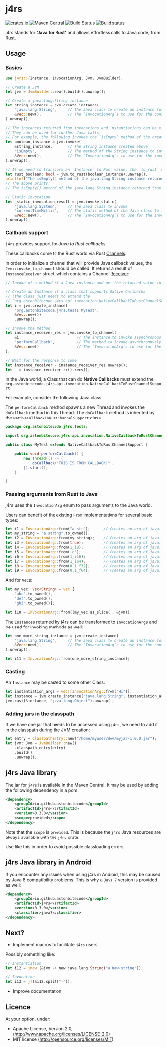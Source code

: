 # j4rs

[![crates.io](https://img.shields.io/crates/v/j4rs.svg)](https://crates.io/crates/j4rs)
[![Maven Central](https://img.shields.io/badge/Maven%20Central-0.3.0-blue.svg)](http://search.maven.org/classic/#search%7Cga%7C1%7Cg%3A%22io.github.astonbitecode%22%20AND%20a%3A%22j4rs%22)
![Build Status](https://travis-ci.org/astonbitecode/j4rs.svg?branch=master)
[![Build status](https://ci.appveyor.com/api/projects/status/9k83nufbt958w6p2?svg=true)](https://ci.appveyor.com/project/astonbitecode/j4rs)

j4rs stands for __'Java for Rust'__ and allows effortless calls to Java code, from Rust.

## Usage

### Basics

```rust
use j4rs::{Instance, InvocationArg, Jvm, JvmBuilder};

// Create a JVM
let jvm = JvmBuilder::new().build().unwrap();

// Create a java.lang.String instance
let string_instance = jvm.create_instance(
    "java.lang.String",     // The Java class to create an instance for
    &Vec::new(),            // The `InvocationArg`s to use for the constructor call - empty for this example
).unwrap();

// The instances returned from invocations and instantiations can be viewed as pointers to Java Objects.
// They can be used for further Java calls.
// For example, the following invokes the `isEmpty` method of the created java.lang.String instance
let boolean_instance = jvm.invoke(
    &string_instance,       // The String instance created above
    "isEmpty",              // The method of the String instance to invoke
    &Vec::new(),            // The `InvocationArg`s to use for the invocation - empty for this example
).unwrap();

// If we need to transform an `Instance` to Rust value, the `to_rust` should be called
let rust_boolean: bool = jvm.to_rust(boolean_instance).unwrap();
println!("The isEmpty() method of the java.lang.String instance returned {}", rust_boolean);
// The above prints:
// The isEmpty() method of the java.lang.String instance returned true

// Static invocation
let _static_invocation_result = jvm.invoke_static(
    "java.lang.System",     // The Java class to invoke
    "currentTimeMillis",    // The static method of the Java class to invoke
    &Vec::new(),            // The `InvocationArg`s to use for the invocation - empty for this example
).unwrap();

```

### Callback support

`j4rs` provides support for _Java to Rust callbacks_.

These callbacks come to the Rust world via Rust [Channels](https://doc.rust-lang.org/std/sync/mpsc/fn.channel.html). 

In order to initialize a channel that will provide Java callback values, the `Jvm::invoke_to_channel` should be called. It returns a result of `InstanceReceiver` struct, which contains a Channel [Receiver](https://doc.rust-lang.org/std/sync/mpsc/struct.Receiver.html):

```rust
// Invoke of a method of a Java instance and get the returned value in a Rust Channel.

// Create an Instance of a class that supports Native Callbacks
// (the class just needs to extend the 
// `org.astonbitecode.j4rs.api.invocation.NativeCallbackToRustChannelSupport`)
let i = jvm.create_instance(
    "org.astonbitecode.j4rs.tests.MyTest",
    &Vec::new())
    .unwrap();

// Invoke the method
let instance_receiver_res = jvm.invoke_to_channel(
    &i,                         // The instance to invoke asynchronously
    "performCallback",          // The method to invoke asynchronoysly
    &Vec::new()                 // The `InvocationArg`s to use for the invocation - empty for this example
);

// Wait for the response to come
let instance_receiver = instance_receiver_res.unwrap();
let _ = instance_receiver.rx().recv();
```

In the Java world, a Class that can do __Native Callbacks__ must extend the 
`org.astonbitecode.j4rs.api.invocation.NativeCallbackToRustChannelSupport`

For example, consider the following Java class. 

The `performCallback` method spawns a new Thread and invokes the `doCallback` method in this Thread. The `doCallback` method is inherited by the `NativeCallbackToRustChannelSupport` class.

```java
package org.astonbitecode.j4rs.tests;

import org.astonbitecode.j4rs.api.invocation.NativeCallbackToRustChannelSupport;

public class MyTest extends NativeCallbackToRustChannelSupport {

    public void performCallback() {
        new Thread(() -> {
            doCallback("THIS IS FROM CALLBACK!");
        }).start();
    }

}
```

### Passing arguments from Rust to Java

j4rs uses the `InvocationArg` enum to pass arguments to the Java world.

Users can benefit of the existing `From` implementations for several basic types:

```rust
let i1 = InvocationArg::from("a str");      // Creates an arg of java.lang.String
let my_string = "a string".to_owned();
let i2 = InvocationArg::from(my_string);    // Creates an arg of java.lang.String
let i3 = InvocationArg::from(true);         // Creates an arg of java.lang.Boolean
let i4 = InvocationArg::from(1_i8);         // Creates an arg of java.lang.Byte
let i5 = InvocationArg::from('c');          // Creates an arg of java.lang.Character
let i6 = InvocationArg::from(1_i16);        // Creates an arg of java.lang.Short
let i7 = InvocationArg::from(1_i64);        // Creates an arg of java.lang.Long
let i8 = InvocationArg::from(0.1_f32);      // Creates an arg of java.lang.Float
let i9 = InvocationArg::from(0.1_f64);      // Creates an arg of java.lang.Double
```

And for `Vec`s:

```rust
let my_vec: Vec<String> = vec![
    "abc".to_owned(),
    "def".to_owned(),
    "ghi".to_owned()];

let i10 = InvocationArg::from((my_vec.as_slice(), &jvm));
```

The `Instance`s returned by j4rs can be transformed to `InvocationArg`s and be used for invoking methods as well:

```rust
let one_more_string_instance = jvm.create_instance(
    "java.lang.String",     // The Java class to create an instance for
    &Vec::new(),            // The `InvocationArg`s to use for the constructor call - empty for this example
).unwrap();

let i11 = InvocationArg::from(one_more_string_instance);
```

### Casting

An `Instance` may be casted to some other Class:

```rust
let instantiation_args = vec![InvocationArg::from("Hi")];
let instance = jvm.create_instance("java.lang.String", instantiation_args.as_ref()).unwrap();
jvm.cast(&instance, "java.lang.Object").unwrap();
```

### Adding jars in the classpath

If we have one jar that needs to be accessed using `j4rs`, we need to add it in the classpath during the JVM creation:

```rust
let entry = ClasspathEntry::new("/home/myuser/dev/myjar-1.0.0.jar");
let jvm: Jvm = JvmBuilder::new()
    .classpath_entry(entry)
    .build()
    .unwrap();
```

## j4rs Java library

The jar for `j4rs` is available in the Maven Central. It may be used by adding the following dependency in a pom:

```xml
<dependency>
    <groupId>io.github.astonbitecode</groupId>
    <artifactId>j4rs</artifactId>
    <version>0.3.0</version>
    <scope>provided</scope>
</dependency>
```

Note that the `scope` is `provided`. This is because the `j4rs` Java resources are always available with the `j4rs` crate. 

Use like this in order to avoid possible classloading errors.

## j4rs Java library in Android

If you encounter any issues when using j4rs in Android, this may be caused by Java 8 compatibility problems. This is why a `Java 7` version is provided as well:

```xml
<dependency>
    <groupId>io.github.astonbitecode</groupId>
    <artifactId>j4rs</artifactId>
    <version>0.3.0</version>
    <classifier>java7</classifier>
</dependency>
```

## Next?

* Implement macros to facilitate `j4rs` users

 Possibly something like: 

```rust
// Instantiation
let i12 = jnew!(&jvm -> new java.lang.String("a-new-string"));

// Invocation
let i13 = j!(&i12.split("-"));
```

* Improve documentation

## Licence

At your option, under: 

* Apache License, Version 2.0, (http://www.apache.org/licenses/LICENSE-2.0)
* MIT license (http://opensource.org/licenses/MIT)
